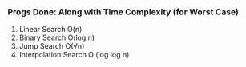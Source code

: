 ### Progs Done: Along with Time Complexity (for Worst Case)
1. Linear Search O(n)
2. Binary Search O(log n)
3. Jump Search O(√n)
4. Interpolation Search O (log log n)